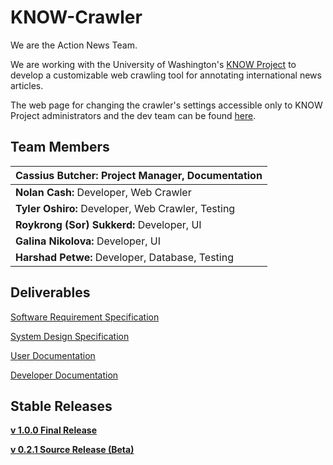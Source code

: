# KNOW-Crawler #

We are the Action News Team.

We are working with the University of Washington's [KNOW Project](https://depts.washington.edu/knowjsis/home/) to develop a customizable web crawling tool for annotating international news articles.

The web page for changing the crawler's settings accessible only to KNOW Project administrators and the dev team can be found [here](http://depts.washington.edu/knowcse2/index.php).

## Team Members ##

| **Cassius Butcher:** Project Manager, Documentation |
|:----------------------------------------------------|
| **Nolan Cash:** Developer, Web Crawler              |
| **Tyler Oshiro:** Developer, Web Crawler, Testing   |
| **Roykrong (Sor) Sukkerd:** Developer, UI           |
| **Galina Nikolova:** Developer, UI                  |
| **Harshad Petwe:** Developer, Database, Testing     |

## Deliverables ##

[Software Requirement Specification](http://code.google.com/p/know-crawler/downloads/detail?name=SRS.pdf&can=2&q=#makechanges)

[System Design Specification](http://code.google.com/p/know-crawler/downloads/detail?name=SDS.pdf&can=2&q=#makechanges)

[User Documentation](http://code.google.com/p/know-crawler/wiki/UserDocumentation)

[Developer Documentation](http://code.google.com/p/know-crawler/wiki/DeveloperDocumentation)

## Stable Releases ##

**[v 1.0.0 Final Release](http://code.google.com/p/know-crawler/downloads/detail?name=know-crawler-1.0.1-source.zip&can=2&q=#makechanges)**

**[v 0.2.1 Source Release (Beta)](http://code.google.com/p/know-crawler/downloads/detail?name=know-crawler-0.2.1.zip&can=2&q=#makechanges)**

